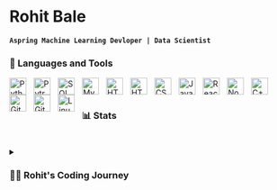 # Rohit Bale

**`Aspring Machine Learning Devloper | Data Scientist`**


### 🧰 Languages and Tools

<img align="left" alt="Python" width="30px" style="padding-right:10px;" src="https://upload.wikimedia.org/wikipedia/commons/c/c3/Python-logo-notext.svg"/>
<img align="left" alt="Pytroch" width="30px" style="padding-right:10px;" src="<img align="left" alt="Java" width="30px" style="padding-right:10px;" src="https://upload.wikimedia.org/wikipedia/commons/thumb/1/10/PyTorch_logo_icon.svg/640px-PyTorch_logo_icon.svg.png"/>
<img align="left" alt="SQL" width="30px" style="padding-right:10px;" src="https://w7.pngwing.com/pngs/28/601/png-transparent-sql-logo-illustration-microsoft-azure-sql-database-microsoft-sql-server-database-blue-text-logo.png" />
<img align="left" alt="MySQL" width="30px" style="padding-right:10px;" src="https://www.svgrepo.com/show/303251/mysql-logo.svg" />
<img align="left" alt="HTML" width="30px" style="padding-right:10px;" src="https://cdn.jsdelivr.net/gh/devicons/devicon/icons/html5/html5-plain.svg" />
<img align="left" alt="HTML" width="30px" style="padding-right:10px;" src="https://cdn.jsdelivr.net/gh/devicons/devicon/icons/html5/html5-plain.svg" />
<img align="left" alt="CSS" width="30px" style="padding-right:10px;" src="https://cdn.jsdelivr.net/gh/devicons/devicon/icons/css3/css3-plain.svg" />
<img align="left" alt="JavaScript" width="30px" style="padding-right:10px;" src="https://cdn.jsdelivr.net/gh/devicons/devicon/icons/javascript/javascript-plain.svg" />
<img align="left" alt="React" width="30px" style="padding-right:10px;" src="https://cdn.jsdelivr.net/gh/devicons/devicon/icons/react/react-original.svg" />
<img align="left" alt="NodeJS" width="30px" style="padding-right:10px;" src="https://cdn.jsdelivr.net/gh/devicons/devicon/icons/nodejs/nodejs-original.svg" />
<img align="left" alt="C++" width="30px" style="padding-right:10px;" src="https://cdn.jsdelivr.net/gh/devicons/devicon/icons/cplusplus/cplusplus-line.svg" />
<img align="left" alt="Git" width="30px" style="padding-right:10px;" src="https://cdn.jsdelivr.net/gh/devicons/devicon/icons/git/git-original.svg" />
<img align="left" alt="GitHub" width="30px" style="padding-right:10px;" src="https://cdn.jsdelivr.net/gh/devicons/devicon/icons/github/github-original.svg" />
<img align="left" alt="Linux" width="30px" style="padding-right:10px;" src="https://cdn.jsdelivr.net/gh/devicons/devicon/icons/linux/linux-original.svg" />
<br />

#

### 📊 Stats

<!-- ![Forrest's GitHub stats](https://github-readme-stats.vercel.app/api?username=forrestknight&show_icons=true&theme=gruvbox) -->


#

<details>
 <summary><h3>👨‍💻 Rohit's Coding Journey</h3></summary>
   
[website]: 
[youtube]: 

